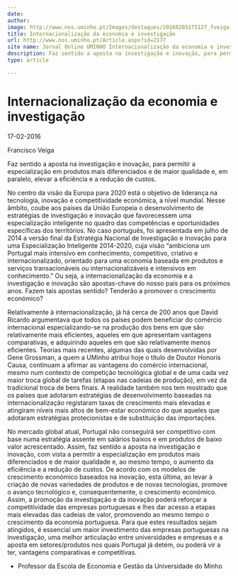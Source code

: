 ```yaml
---
date: 
author: 
image: http://www.nos.uminho.pt/Images/destaques/20160205175127_fveiga.jpg
title: Internacionalização da economia e investigação
url: http://www.nos.uminho.pt/Article.aspx?id=2177
site name: Jornal Online UMINHO Internacionalização da economia e investigação
description: Faz sentido a aposta na investigação e inovação, para permitir a especialização em produtos mais diferenciados e de maior qualidade e, em paralelo, elevar a eficiência e a redução de custos.
type: article

---
```

# Internacionalização da economia e investigação


17-02-2016

Francisco Veiga

Faz sentido a aposta na investigação e inovação, para permitir a especialização em produtos mais diferenciados e de maior qualidade e, em paralelo, elevar a eficiência e a redução de custos.

No centro da visão da Europa para 2020 está o objetivo de liderança na tecnologia, inovação e competitividade económica, a nível mundial. Nesse âmbito, coube aos países da União Europeia o desenvolvimento de estratégias de investigação e inovação que favorecessem uma especialização inteligente no quadro das competências e oportunidades específicas dos territórios. No caso português, foi apresentada em julho de 2014 a versão final da Estratégia Nacional de Investigação e Inovação para uma Especialização Inteligente 2014-2020, cuja visão “ambiciona um Portugal mais intensivo em conhecimento, competitivo, criativo e internacionalizado, orientado para uma economia baseada em produtos e serviços transacionáveis ou internacionalizáveis e intensivos em conhecimento.” Ou seja, a internacionalização da economia e a investigação e inovação são apostas-chave do nosso país para os próximos anos. Fazem tais apostas sentido? Tenderão a promover o crescimento económico?

Relativamente à internacionalização, já há cerca de 200 anos que David Ricardo argumentava que todos os países podem beneficiar do comércio internacional especializando-se na produção dos bens em que são relativamente mais eficientes, aqueles em que apresentam vantagens comparativas, e adquirindo aqueles em que são relativamente menos eficientes. Teorias mais recentes, algumas das quais desenvolvidas por Gene Grossman, a quem a UMinho atribui hoje o título de Doutor Honoris Causa, continuam a afirmar as vantagens do comércio internacional, mesmo num contexto de competição tecnológica global e de uma cada vez maior troca global de tarefas (etapas nas cadeias de produção), em vez da tradicional troca de bens finais. A realidade também nos tem mostrado que os países que adotaram estratégias de desenvolvimento baseadas na internacionalização registaram taxas de crescimento mais elevadas e atingiram níveis mais altos de bem-estar económico do que aqueles que adotaram estratégias protecionistas e de substituição das importações.

No mercado global atual, Portugal não conseguirá ser competitivo com base numa estratégia assente em salários baixos e em produtos de baixo valor acrescentado. Assim, faz sentido a aposta na investigação e inovação, com vista a permitir a especialização em produtos mais diferenciados e de maior qualidade e, ao mesmo tempo, o aumento da eficiência e a redução de custos. De acordo com os modelos de crescimento económico baseados na inovação, esta última, ao levar à criação de novas variedades de produtos e de novas tecnologias, promove o avanço tecnológico e, consequentemente, o crescimento económico. Assim, a promoção da investigação e da inovação poderá reforçar a competitividade das empresas portuguesas e lhes dar acesso a etapas mais elevadas das cadeias de valor, promovendo ao mesmo tempo o crescimento da economia portuguesa. Para que estes resultados sejam atingidos, é essencial um maior investimento das empresas portuguesas na investigação, uma melhor articulação entre universidades e empresas e a aposta em setores/produtos nos quais Portugal já detém, ou poderá vir a ter, vantagens comparativas e competitivas.

* Professor da Escola de Economia e Gestão da Universidade do Minho 

